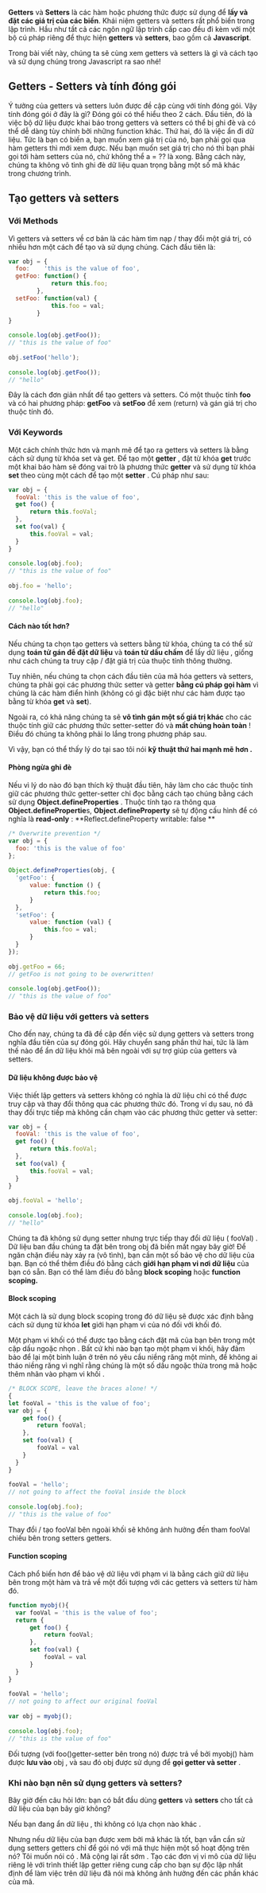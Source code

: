 **Getters** và **Setters** là các hàm hoặc phương thức được sử dụng để **lấy và đặt các giá trị của các biến**. Khái niệm getters và setters rất phổ biến trong lập trình. Hầu như tất cả các ngôn ngữ lập trình cấp cao đều đi kèm với một bộ cú pháp riêng để thực hiện **getters** và **setters**, bao gồm cả **Javascript**.

Trong bài viết này, chúng ta sẽ cùng xem getters và setters là gì và cách tạo và sử dụng chúng trong Javascript ra sao nhé!
## Getters - Setters và tính đóng gói

Ý tưởng của getters và setters luôn được đề cập cùng với tính đóng gói. Vậy tính đóng gói ở đây là gì? 
Đóng gói có thể hiểu theo 2 cách.
Đầu tiên, đó là việc bộ dữ liệu được khai báo trong getters và setters có thể bị ghi đè và có thể dễ dàng tùy  chỉnh bởi những function khác.
Thứ hai, đó là việc ẩn đi dữ liệu. Tức là bạn có biến a, bạn muốn xem giá trị của nó, bạn phải gọi qua hàm getters thì mới xem được. 
Nếu bạn muốn set giá trị cho nó thì bạn phải gọi tới hàm setters của nó, chứ không thể a = ?? là xong. Bằng cách này, chúng ta không vô tình ghi đè dữ liệu quan trọng bằng một số mã khác trong chương trình.

## Tạo getters và setters

### Với Methods
Vì getters và setters về cơ bản là các hàm tìm nạp / thay đổi một giá trị, có nhiều hơn một cách để tạo và sử dụng chúng. Cách đầu tiên là:
```javascript
var obj = {
  foo:    'this is the value of foo',
  getFoo: function() {
            return this.foo;
        },
  setFoo: function(val) {
            this.foo = val;
        }
}
 
console.log(obj.getFoo());
// "this is the value of foo"
 
obj.setFoo('hello');
 
console.log(obj.getFoo());
// "hello"
```

Đây là cách đơn giản nhất để tạo getters và setters. Có một thuộc tính  **foo** và có hai phương pháp: **getFoo** và **setFoo** để xem (return) và gán giá trị cho thuộc tính đó.

### Với Keywords

Một cách chính thức hơn và  mạnh mẽ để tạo ra getters và setters là bằng cách sử dụng từ khóa set và get.
Để tạo một **getter** , đặt  từ khóa **get** trước một khai báo hàm sẽ đóng vai trò là phương thức **getter** và sử dụng từ khóa **set**  theo cùng một cách để tạo một **setter** . Cú pháp như sau:
````javascript
var obj = {
  fooVal: 'this is the value of foo',
  get foo() {
      return this.fooVal;
  },
  set foo(val) {
      this.fooVal = val;
  }
}
 
console.log(obj.foo);
// "this is the value of foo"
 
obj.foo = 'hello';
 
console.log(obj.foo);
// "hello"
````

#### Cách nào tốt hơn?

Nếu chúng ta chọn tạo getters và setters bằng từ khóa, chúng ta có thể sử dụng **toán tử gán để đặt dữ liệu** và **toán tử dấu chấm** để lấy dữ liệu , giống như cách chúng ta truy cập / đặt giá trị của thuộc tính thông thường.

Tuy nhiên, nếu chúng ta chọn cách đầu tiên của mã hóa getters và setters, chúng ta phải gọi các phương thức setter và getter **bằng cú pháp gọi hàm** vì chúng là các hàm điển hình (không có gì đặc biệt như các hàm được tạo bằng từ khóa **get** và **set**).

Ngoài ra, có khả năng chúng ta sẽ **vô tình gán một số giá trị khác** cho các thuộc tính giữ các phương thức setter-setter đó và **mất chúng hoàn toàn** ! Điều đó chúng ta không phải lo lắng trong phương pháp sau.

Vì vậy, bạn có thể thấy lý do tại sao tôi nói **kỹ thuật thứ hai mạnh mẽ hơn .**

#### Phòng ngừa ghi đè

Nếu vì lý do nào đó bạn thích kỹ thuật đầu tiên, hãy làm cho các thuộc tính giữ các phương thức getter-setter chỉ đọc bằng cách tạo chúng bằng cách sử dụng **Object.defineProperties** . Thuộc tính tạo ra thông qua **Object.definePropertie**s, **Object.defineProperty** sẽ tự động cấu hình để có nghĩa là **read-only** : **Reflect.defineProperty writable: false
**

```javascript
/* Overwrite prevention */
var obj = {
  foo: 'this is the value of foo'
};
 
Object.defineProperties(obj, {
  'getFoo': {
      value: function () {
          return this.foo;
      }
  },
  'setFoo': {
      value: function (val) {
          this.foo = val;
      }
  }
});
 
obj.getFoo = 66;
// getFoo is not going to be overwritten!
 
console.log(obj.getFoo());
// "this is the value of foo"
```

### Bảo vệ dữ liệu với getters và setters

Cho đến nay, chúng ta đã đề cập đến việc sử dụng getters và setters trong nghĩa đầu tiên của sự đóng gói. Hãy chuyển sang phần thứ hai, tức là làm thế nào để ẩn dữ liệu khỏi mã bên ngoài với sự trợ giúp của getters và setters.

#### Dữ liệu không được bảo vệ

Việc thiết lập getters và setters không có nghĩa là dữ liệu chỉ có thể được truy cập và thay đổi thông qua các phương thức đó. Trong ví dụ sau, nó đã thay đổi trực tiếp mà không cần chạm vào các phương thức getter và setter:
```javascript
var obj = {
  fooVal: 'this is the value of foo',
  get foo() {
      return this.fooVal;
  },
  set foo(val) {
      this.fooVal = val;
  }
}
 
obj.fooVal = 'hello';
 
console.log(obj.foo);
// "hello"
```

Chúng ta đã không sử dụng setter nhưng trực tiếp thay đổi dữ liệu ( fooVal) . Dữ liệu ban đầu chúng ta đặt bên trong obj đã biến mất ngay bây giờ! Để ngăn chặn điều này xảy ra (vô tình), bạn cần một số bảo vệ cho dữ liệu của bạn. Bạn có thể thêm điều đó bằng cách **giới hạn phạm vi nơi dữ liệu** của bạn có sẵn. Bạn có thể làm điều đó bằng **block scoping** hoặc **function scoping.** 

#### Block scoping

Một cách là sử dụng block scoping trong đó dữ liệu sẽ được xác định bằng cách sử dụng từ khóa **let**  giới hạn phạm vi của nó đối với khối đó.

Một phạm vi khối có thể được tạo bằng cách đặt mã của bạn bên trong một cặp dấu ngoặc nhọn . Bất cứ khi nào bạn tạo một phạm vi khối, hãy đảm bảo để lại một bình luận ở trên nó yêu cầu niềng răng một mình, để không ai tháo niềng răng vì nghĩ rằng chúng là một số dấu ngoặc thừa trong mã hoặc thêm nhãn vào phạm vi khối .

````javascript
/* BLOCK SCOPE, leave the braces alone! */
{
let fooVal = 'this is the value of foo';
var obj = {
    get foo() {
        return fooVal;
    },
    set foo(val) {
        fooVal = val
    }
  }
}
 
fooVal = 'hello';
// not going to affect the fooVal inside the block
 
console.log(obj.foo);
// "this is the value of foo"
````
Thay đổi / tạo fooVal bên ngoài khối sẽ không ảnh hưởng đến tham fooVal chiếu bên trong setters getters.

#### Function scoping

Cách phổ biến hơn để bảo vệ dữ liệu với phạm vi là bằng cách giữ dữ liệu bên trong một hàm và trả về một đối tượng với các getters và setters từ hàm đó.
````javascript
function myobj(){
  var fooVal = 'this is the value of foo';
  return {
      get foo() {
          return fooVal;
      },
      set foo(val) {
          fooVal = val
      }
  }
}
 
fooVal = 'hello';
// not going to affect our original fooVal
 
var obj = myobj();
 
console.log(obj.foo);
// "this is the value of foo"
````
Đối tượng (với foo()getter-setter bên trong nó) được trả về bởi myobj() hàm được **lưu vào** obj , và sau đó obj được sử dụng để **gọi getter và setter** .

### Khi nào bạn nên sử dụng getters và setters?

Bây giờ đến câu hỏi lớn: bạn có bắt đầu dùng **getters** và **setters** cho tất cả dữ liệu của bạn bây giờ không?

Nếu bạn đang ẩn dữ liệu , thì không có lựa chọn nào khác .

Nhưng nếu dữ liệu của bạn được xem bởi mã khác là tốt, bạn vẫn cần sử dụng setters getters chỉ để gói nó với mã thực hiện một số hoạt động trên nó? Tôi muốn nói có . Mã cộng lại rất sớm . Tạo các đơn vị vi mô của dữ liệu riêng lẻ với trình thiết lập getter riêng cung cấp cho bạn sự độc lập nhất định để làm việc trên dữ liệu đã nói mà không ảnh hưởng đến các phần khác của mã.